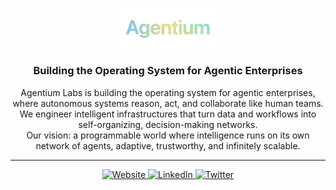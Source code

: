 <p align="center" float="left">
  <img alt="Agentium Labs Logo" src="https://github.com/Agentium-AI/.github/blob/main/logo/image.png" width="35%"/>
</p>

<h3 align="center">Building the Operating System for Agentic Enterprises</h3>

<p align="center">
  Agentium Labs is building the operating system for agentic enterprises, where autonomous systems reason, act, and collaborate like human teams.<br>
  We engineer intelligent infrastructures that turn data and workflows into self-organizing, decision-making networks.<br>
  Our vision: a programmable world where intelligence runs on its own network of agents, adaptive, trustworthy, and infinitely scalable.
</p>

---

<div align="center">
  <a href="https://agentiumlabs.codes" target="_blank">
    <img src="https://img.shields.io/badge/Website-Agentiumlabs.codes-111111?style=for-the-badge&logo=vercel&logoColor=white" alt="Website"/>
  </a>
  <a href="https://www.linkedin.com/company/agentium-labs/?viewAsMember=true" target="_blank">
    <img src="https://img.shields.io/badge/LinkedIn-Agentium%20Labs-0077B5?style=for-the-badge&logo=linkedin&logoColor=white" alt="LinkedIn"/>
  </a>
  <a href="https://x.com/agentiumlabs" target="_blank">
    <img src="https://img.shields.io/badge/X/Twitter-000000?style=for-the-badge&logo=x&logoColor=white" alt="Twitter"/>
  </a>
</div>
